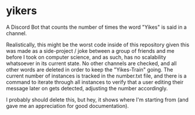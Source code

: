 # yikers
A Discord Bot that counts the number of times the word "Yikes" is said in a channel.

Realistically, this might be the worst code inside of this repository given this was made as a side-project / joke between a group of friends and me before I took on computer science, and as such, has no scalability whatsoever in its current state. No other channels are checked, and all other words are deleted in order to keep the "Yikes-Train" going. The current number of instances is tracked in the number.txt file, and there is a command to iterate through all instances to verify that a user editing their message later on gets detected, adjusting the number accordingly.

I probably should delete this, but hey, it shows where I'm starting from (and gave me an appreciation for good documentation).
